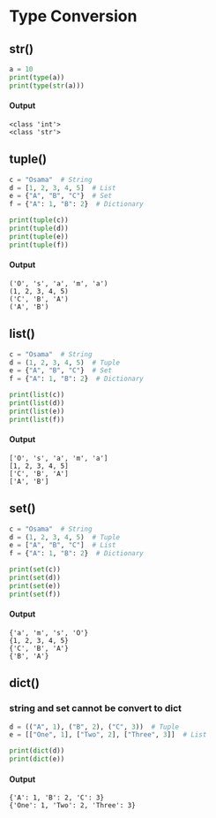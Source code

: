 # Type Conversion 

## str()
```python []
a = 10
print(type(a))       
print(type(str(a)))  
```
#### Output
```
<class 'int'>
<class 'str'>
```

## tuple()
```python []
c = "Osama"  # String
d = [1, 2, 3, 4, 5]  # List
e = {"A", "B", "C"}  # Set
f = {"A": 1, "B": 2}  # Dictionary

print(tuple(c)) 
print(tuple(d)) 
print(tuple(e)) 
print(tuple(f)) 
```
#### Output
```
('O', 's', 'a', 'm', 'a')
(1, 2, 3, 4, 5)
('C', 'B', 'A')
('A', 'B')
```
## list()
```python []
c = "Osama"  # String
d = (1, 2, 3, 4, 5)  # Tuple
e = {"A", "B", "C"}  # Set
f = {"A": 1, "B": 2}  # Dictionary

print(list(c))  
print(list(d))  
print(list(e))  
print(list(f))  
```
#### Output
```
['O', 's', 'a', 'm', 'a']
[1, 2, 3, 4, 5]
['C', 'B', 'A']
['A', 'B']
```
## set()
```python []
c = "Osama"  # String
d = (1, 2, 3, 4, 5)  # Tuple
e = ["A", "B", "C"]  # List
f = {"A": 1, "B": 2}  # Dictionary

print(set(c))   
print(set(d))   
print(set(e))   
print(set(f))   
```
#### Output
```
{'a', 'm', 's', 'O'}
{1, 2, 3, 4, 5}
{'C', 'B', 'A'}
{'B', 'A'}
```
## dict()
### string and set cannot be convert to dict
```python []
d = (("A", 1), ("B", 2), ("C", 3))  # Tuple
e = [["One", 1], ["Two", 2], ["Three", 3]]  # List

print(dict(d)) 
print(dict(e)) 
```
#### Output
```
{'A': 1, 'B': 2, 'C': 3}
{'One': 1, 'Two': 2, 'Three': 3}
```